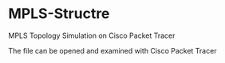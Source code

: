 # MPLS-Structre
MPLS Topology Simulation on Cisco Packet Tracer

The file can be opened and examined with Cisco Packet Tracer
